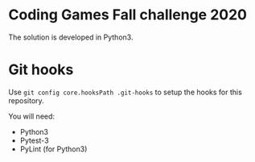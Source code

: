 # Coding Games Fall challenge 2020

The solution is developed in Python3.

# Git hooks

Use `git config core.hooksPath .git-hooks` to setup the hooks for this
repository.

You will need:

* Python3
* Pytest-3
* PyLint (for Python3)
